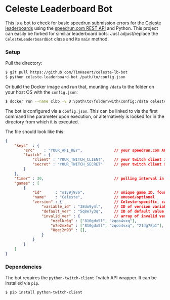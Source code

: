 # Celeste Leaderboard Bot

This is a bot to check for basic speedrun submission errors for the [Celeste leaderboards](https://www.speedrun.com/celeste) using the [speedrun.com REST API](https://github.com/speedruncomorg/api) and Python. This project can easily be forked for similiar leaderboard bots. Just adjust/replace the ``CelesteLeaderboardBot`` class and its ``main`` method.

### Setup

Pull the directory:
```bash
$ git pull https://github.com/TimHasert/celeste-lb-bot
$ python celeste-leaderboard-bot /path/to/config.json
```

Or build the Docker image and run that, mounting ``/data`` to the folder on your host OS with the ``config.json``:
```bash
$ docker run --name clbb -v D:\path\to\folder\with\config:/data celesteleaderboardbot:latest
```

The bot is configured via a ``config.json``. This can be linked to via the first command line parameter upon execution, or alternatively is looked for in the directory from which it is executed.

The file should look like this:

```json
{
    "keys"  : {
        "src"    : "YOUR_API_KEY",              // your speedrun.com API key
        "twitch" : {
            "client" : "YOUR_TWITCH_CLIENT",    // your twitch client id
            "secret" : "YOUR_TWITCH_SECRET"     // your twitch client secret
        }
    },
    "timer" : 30,                               // polling interval in seconds
    "games" : [
        {
            "id"      : "o1y9j9v6",             // unique game ID, found and used via the API
            "name"    : "Celeste",              // unused/optional
            "version" : {                       // Celeste-specific, catching faults on 'Game Version' variable
                "variable_id" : "38do9y4l",     // ID of version variable for that game
                "default_ver" : "5q8e7y3q",     // ID of default value for that game
                "invalid_ver" : {               // array of invalid version hashed for each platform
                    "nzelkr6q" : ["810gdx5l", "zqoo4vxq"],
                    "o7e2mx6w" : ["810gdx5l", "zqoo4vxq", "21dg78p1"],
                    "8gej2n93" : [],
                }
            }
        }
    ]
}
```

### Dependencies

The bot requires the ``python-twitch-client`` Twitch API wrapper. It can be installed via ``pip``.

```bash
$ pip install python-twitch-client
```
